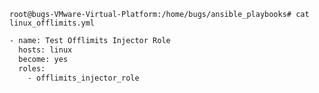 `root@bugs-VMware-Virtual-Platform:/home/bugs/ansible_playbooks# cat linux_offlimits.yml `
```bash
- name: Test Offlimits Injector Role
  hosts: linux
  become: yes
  roles:
    - offlimits_injector_role
```